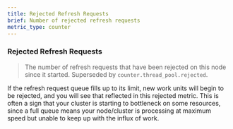 ```yaml
---
title: Rejected Refresh Requests
brief: Number of rejected refresh requests
metric_type: counter
---
```

### Rejected Refresh Requests

> The number of refresh requests that have been rejected on this node since it started. Superseded by `counter.thread_pool.rejected`.

If the refresh request queue fills up to its limit, new work units will begin to be rejected, and you will see that reflected in this rejected metric. This is often a sign that your cluster is starting to bottleneck on some resources, since a full queue means your node/cluster is processing at maximum speed but unable to keep up with the influx of work.
